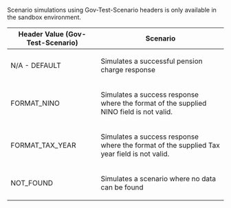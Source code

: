 <p>Scenario simulations using Gov-Test-Scenario headers is only available in the sandbox environment.</p>
<table>
    <thead>
        <tr>
            <th>Header Value (Gov-Test-Scenario)</th>
            <th>Scenario</th>
        </tr>
    </thead>
    <tbody>
        <tr>
            <td><p>N/A - DEFAULT</p></td>
            <td><p>Simulates a successful pension charge response</p></td>
        </tr>
        <tr>
            <td><p>FORMAT_NINO</p></td>
            <td><p>Simulates a success response where the format of the supplied NINO field is not valid.</p></td>
        </tr>
        <tr>
             <td><p>FORMAT_TAX_YEAR</p></td>
             <td><p>Simulates a success response where the format of the supplied Tax year field is not valid.</p></td>
        </tr>
        <tr>
            <td><p>NOT_FOUND</p></td>
            <td><p>Simulates a scenario where no data can be found</p></td>
        </tr>
    </tbody>
</table>
